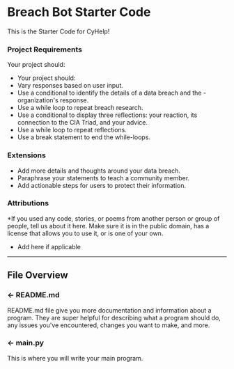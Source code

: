 # Breach Bot Starter Code

This is the Starter Code for CyHelp!

### Project Requirements
Your project should:
- Your project should:
- Vary responses based on user input.
- Use a conditional to identify the details of a data breach and the - organization's response.
- Use a while loop to repeat breach research.
- Use a conditional to display three reflections: your reaction, its connection to the CIA Triad, and your advice.
- Use a while loop to repeat reflections.
- Use a break statement to end the while-loops.
  
### Extensions
- Add more details and thoughts around your data breach.
- Paraphrase your statements to teach a community member.
- Add actionable steps for users to protect their information.

###  Attributions
*If you used any code, stories, or poems from another person or group of people, tell us about it here. Make sure it is in the public domain, has a license that allows you to use it, or is one of your own. 
- Add here if applicable

---

## File Overview

### ← README.md

README.md file give you more documentation and information about a program. They are super helpful for describing what a program should do, any issues you've encountered, changes you want to make, and more. 

### ← main.py
This is where you will write your main program.